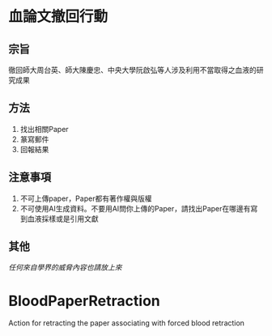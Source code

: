 # 血論文撤回行動

## 宗旨

徹回師大周台英、師大陳慶忠、中央大學阮啟弘等人涉及利用不當取得之血液的研究成果

## 方法

1. 找出相關Paper
2. 篆寫郵件
3. 回報結果

## 注意事項
1. 不可上傳paper，Paper都有著作權與版權
2. 不可使用AI生成資料。不要用AI問你上傳的Paper，請找出Paper在哪邊有寫到血液採樣或是引用文獻

## 其他

*任何來自學界的威脅內容也請放上來*

# BloodPaperRetraction
Action for retracting the paper associating with forced blood retraction

